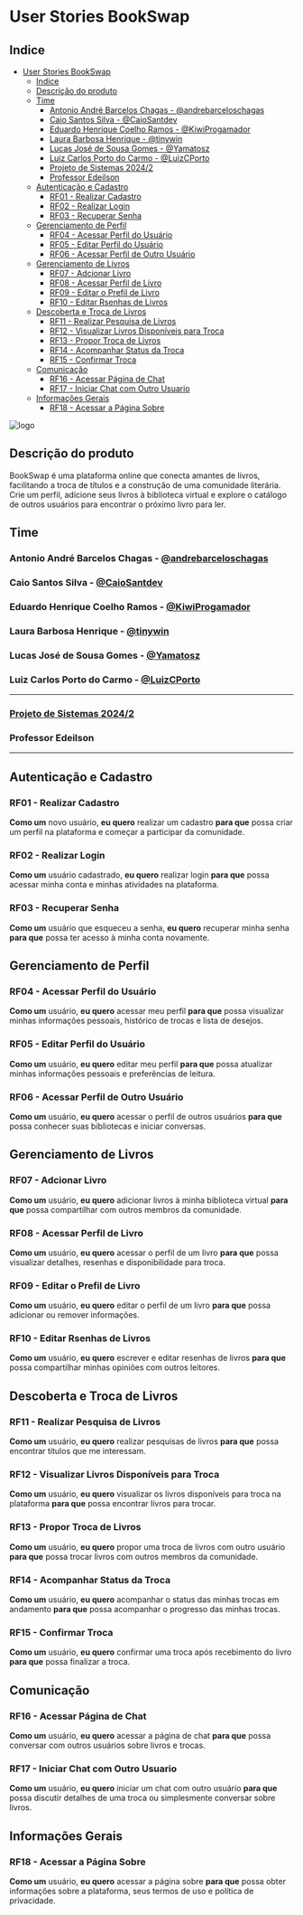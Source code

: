 # User Stories BookSwap

## Indice
- [User Stories BookSwap](#user-stories-bookswap)
  - [Indice](#indice)
  - [Descrição do produto](#descrição-do-produto)
  - [Time](#time)
    - [Antonio André Barcelos Chagas - @andrebarceloschagas](#antonio-andré-barcelos-chagas---andrebarceloschagas)
    - [Caio Santos Silva - @CaioSantdev](#caio-santos-silva---caiosantdev)
    - [Eduardo Henrique Coelho Ramos - @KiwiProgamador](#eduardo-henrique-coelho-ramos---kiwiprogamador)
    - [Laura Barbosa Henrique - @tinywin](#laura-barbosa-henrique---tinywin)
    - [Lucas José de Sousa Gomes - @Yamatosz](#lucas-josé-de-sousa-gomes---yamatosz)
    - [Luiz Carlos Porto do Carmo - @LuizCPorto](#luiz-carlos-porto-do-carmo---luizcporto)
    - [Projeto de Sistemas 2024/2](#projeto-de-sistemas-20242)
    - [Professor Edeilson](#professor-edeilson)
  - [Autenticação e Cadastro](#autenticação-e-cadastro)
    - [RF01 - Realizar Cadastro](#rf01---realizar-cadastro)
    - [RF02 - Realizar Login](#rf02---realizar-login)
    - [RF03 - Recuperar Senha](#rf03---recuperar-senha)
  - [Gerenciamento de Perfil](#gerenciamento-de-perfil)
    - [RF04 - Acessar Perfil do Usuário](#rf04---acessar-perfil-do-usuário)
    - [RF05 - Editar Perfil do Usuário](#rf05---editar-perfil-do-usuário)
    - [RF06 - Acessar Perfil de Outro Usuário](#rf06---acessar-perfil-de-outro-usuário)
  - [Gerenciamento de Livros](#gerenciamento-de-livros)
    - [RF07 - Adcionar Livro](#rf07---adcionar-livro)
    - [RF08 - Acessar Perfil de Livro](#rf08---acessar-perfil-de-livro)
    - [RF09 - Editar o Prefil de Livro](#rf09---editar-o-prefil-de-livro)
    - [RF10 - Editar Rsenhas de Livros](#rf10---editar-rsenhas-de-livros)
  - [Descoberta e Troca de Livros](#descoberta-e-troca-de-livros)
    - [RF11 - Realizar Pesquisa de Livros](#rf11---realizar-pesquisa-de-livros)
    - [RF12 - Visualizar Livros Disponíveis para Troca](#rf12---visualizar-livros-disponíveis-para-troca)
    - [RF13 - Propor Troca de Livros](#rf13---propor-troca-de-livros)
    - [RF14 - Acompanhar Status da Troca](#rf14---acompanhar-status-da-troca)
    - [RF15 - Confirmar Troca](#rf15---confirmar-troca)
  - [Comunicação](#comunicação)
    - [RF16 - Acessar Página de Chat](#rf16---acessar-página-de-chat)
    - [RF17 - Iniciar Chat com Outro Usuario](#rf17---iniciar-chat-com-outro-usuario)
  - [Informações Gerais](#informações-gerais)
    - [RF18 - Acessar a Página Sobre](#rf18---acessar-a-página-sobre)

![logo](https://github.com/user-attachments/assets/f4c41849-31d1-43dc-b9be-26cc731e0b18)

## Descrição do produto

BookSwap é uma plataforma online que conecta amantes de livros, facilitando a troca de títulos e a construção de uma comunidade literária. Crie um perfil, adicione seus livros à biblioteca virtual e explore o catálogo de outros usuários para encontrar o próximo livro para ler.

## Time

### Antonio André Barcelos Chagas - [@andrebarceloschagas](https://github.com/andrebarceloschagas)
### Caio Santos Silva - [@CaioSantdev](https://github.com/CaioSantdev)
### Eduardo Henrique Coelho Ramos - [@KiwiProgamador](https://github.com/KiwiProgamador)
### Laura Barbosa Henrique - [@tinywin](https://github.com/tinywin)
### Lucas José de Sousa Gomes - [@Yamatosz](https://github.com/Yamatosz)
### Luiz Carlos Porto do Carmo - [@LuizCPorto](https://github.com/LuizCPorto)

---

### [Projeto de Sistemas 2024/2](https://github.com/disciplinas-prof-Edeilson-UFT/proj-sist-2024-2)

### Professor Edeilson

---

## Autenticação e Cadastro

### RF01 - Realizar Cadastro

**Como um** novo usuário, **eu quero** realizar um cadastro **para que** possa criar um perfil na plataforma e começar a participar da comunidade.

### RF02 - Realizar Login

**Como um** usuário cadastrado, **eu quero** realizar login **para que** possa acessar minha conta e minhas atividades na plataforma.

### RF03 - Recuperar Senha

**Como um** usuário que esqueceu a senha, **eu quero** recuperar minha senha **para que** possa ter acesso à minha conta novamente.

## Gerenciamento de Perfil

### RF04 - Acessar Perfil do Usuário

**Como um** usuário, **eu quero** acessar meu perfil **para que** possa visualizar minhas informações pessoais, histórico de trocas e lista de desejos.

### RF05 - Editar Perfil do Usuário

**Como um** usuário, **eu quero** editar meu perfil **para que** possa atualizar minhas informações pessoais e preferências de leitura.

### RF06 - Acessar Perfil de Outro Usuário

**Como um** usuário, **eu quero** acessar o perfil de outros usuários **para que** possa conhecer suas bibliotecas e iniciar conversas.

## Gerenciamento de Livros

### RF07 - Adcionar Livro

**Como um** usuário, **eu quero** adicionar livros à minha biblioteca virtual **para que** possa compartilhar com outros membros da comunidade.

### RF08 - Acessar Perfil de Livro

**Como um** usuário, **eu quero** acessar o perfil de um livro **para que** possa visualizar detalhes, resenhas e disponibilidade para troca.

### RF09 - Editar o Prefil de Livro

**Como um** usuário, **eu quero** editar o perfil de um livro **para que** possa adicionar ou remover informações.

### RF10 - Editar Rsenhas de Livros

**Como um** usuário, **eu quero** escrever e editar resenhas de livros **para que** possa compartilhar minhas opiniões com outros leitores.

## Descoberta e Troca de Livros

### RF11 - Realizar Pesquisa de Livros

**Como um** usuário, **eu quero** realizar pesquisas de livros **para que** possa encontrar títulos que me interessam.

### RF12 - Visualizar Livros Disponíveis para Troca

**Como um** usuário, **eu quero** visualizar os livros disponíveis para troca na plataforma **para que** possa encontrar livros para trocar.

### RF13 - Propor Troca de Livros

**Como um** usuário, **eu quero** propor uma troca de livros com outro usuário **para que** possa trocar livros com outros membros da comunidade.

### RF14 - Acompanhar Status da Troca

**Como um** usuário, **eu quero** acompanhar o status das minhas trocas em andamento **para que** possa acompanhar o progresso das minhas trocas.

### RF15 - Confirmar Troca

**Como um** usuário, **eu quero** confirmar uma troca após recebimento do livro **para que** possa finalizar a troca.

## Comunicação

### RF16 - Acessar Página de Chat

**Como um** usuário, **eu quero** acessar a página de chat **para que** possa conversar com outros usuários sobre livros e trocas.

### RF17 - Iniciar Chat com Outro Usuario

**Como um** usuário, **eu quero** iniciar um chat com outro usuário **para que** possa discutir detalhes de uma troca ou simplesmente conversar sobre livros.

## Informações Gerais

### RF18 - Acessar a Página Sobre

**Como um** usuário, **eu quero** acessar a página sobre **para que** possa obter informações sobre a plataforma, seus termos de uso e política de privacidade.
